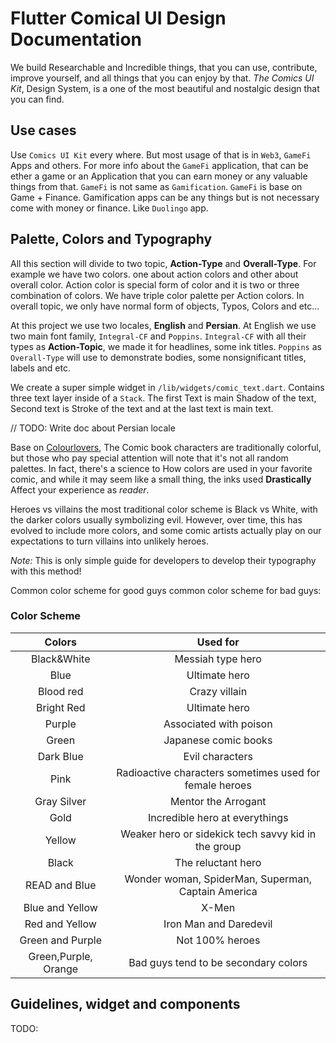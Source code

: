 # Flutter Comical UI Design Documentation

We build Researchable and Incredible things, that you can use, contribute, improve yourself, and all things that you can
enjoy by that. *The Comics UI Kit*, Design System, is a one of the most beautiful and nostalgic design that you can find.

## Use cases

Use `Comics UI Kit` every where. But most usage of that is in `Web3`, `GameFi` Apps and others. For more info about the
`GameFi` application, that can be ether a game or an Application that you can earn money or any valuable things from that.
`GameFi` is not same as `Gamification`. `GameFi` is base on Game + Finance. Gamification apps can be any things but is not
necessary come with money or finance. Like `Duolingo` app.


## Palette, Colors and Typography

All this section will divide to two topic, **Action-Type** and **Overall-Type**. For example we have two colors. one about
action colors and other about overall color. Action color is special form of color and it is two or three combination of colors.
We have triple color palette per Action colors. In overall topic, we only have normal form of objects, Typos, Colors and etc...


At this project we use two locales, **English** and **Persian**. At English we use two main font family, `Integral-CF` and `Poppins`. `Integral-CF` with all their types as **Action-Topic**, we made it for headlines, some ink titles. `Poppins` as `Overall-Type` will use to demonstrate bodies, some nonsignificant titles, labels and etc.

We create a super simple widget in `/lib/widgets/comic_text.dart`. Contains three text layer inside of a `Stack`. The first Text is main Shadow of the text, Second text is Stroke of the text and at the last text is main text.

// TODO: Write doc about Persian locale

Base on [Colourlovers](https://colourlovers.com), The Comic book characters are traditionally colorful, but those who pay special attention will note that it's not all random palettes. In fact, there's a science to How colors are used in your favorite comic, and while it may seem like a small thing, the inks used **Drastically** Affect your experience as *reader*.

Heroes vs villains the most traditional color scheme is Black vs White, with the darker colors usually symbolizing evil. However, over time, this has evolved to include more colors, and some comic artists actually play on our expectations to turn villains into unlikely heroes.

_Note:_ This is only simple guide for developers to develop their typography with this method!

Common color scheme for good guys common color scheme for bad guys:

### Color Scheme

|        Colors        |                        Used for                         |
| :------------------: | :-----------------------------------------------------: |
|     Black&White      |                    Messiah type hero                    |
|         Blue         |                      Ultimate hero                      |
|      Blood red       |                      Crazy villain                      |
|      Bright Red      |                      Ultimate hero                      |
|        Purple        |                 Associated with poison                  |
|        Green         |                  Japanese comic books                   |
|      Dark Blue       |                     Evil characters                     |
|         Pink         | Radioactive characters sometimes used for female heroes |
|     Gray Silver      |                   Mentor the Arrogant                   |
|         Gold         |             Incredible hero at everythings              |
|        Yellow        |   Weaker hero or sidekick tech savvy kid in the group   |
|        Black         |                   The reluctant hero                    |
|    READ and Blue     |   Wonder woman, SpiderMan, Superman, Captain America    |
|   Blue and Yellow    |                          X-Men                          |
|    Red and Yellow    |                 Iron Man and Daredevil                  |
|   Green and Purple   |                     Not 100% heroes                     |
| Green,Purple, Orange |          Bad guys tend to be secondary colors           |


## Guidelines, widget and components

TODO: